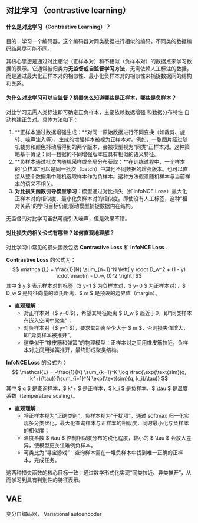 ## 对比学习 （contrastive learning）

#### **什么是对比学习（Contrastive Learning）？**

目的：学习一个编码器，这个编码器对同类数据进行相似的编码，不同类的数据编码结果尽可能不同。

其核心思想是通过对比相似（正样本对）和不相似（负样本对）的数据点来学习数据的表示。它通常被归类为**无监督或自监督学习方法**，无需依赖人工标注的数据，而是通过最大化正样本对的相似性、最小化负样本对的相似性来捕捉数据间的结构和关系。



#### **为什么对比学习可以自监督？机器怎么知道哪些是正样本，哪些是负样本？**

对比学习无需人类标注即可确定正负样本，主要依赖数据增强 和数据分布特性 自动构建正负对。具体方法如下：

1. **正样本通过数据增强生成：**对同一原始数据进行不同变换（如裁剪、旋转、噪声注入等），生成的增强样本被视为正样本对。例如，一张图片经过随机裁剪和颜色抖动后得到的两个版本，会被模型视为“同类”正样本对。这种策略基于假设：同一数据的不同增强版本应具有相似的语义特征。
2. **负样本通过批次内随机采样或全局分布获取：**在训练过程中，一个样本的“负样本”可以是同一批次（batch）中其他不同数据的增强版本。也可以直接从整个数据集中随机选取样本作为负样本。这种方法假设随机样本与当前样本的语义不相关。
3. **对比损失函数引导模型学习**：模型通过对比损失（如InfoNCE Loss）最大化正样本对的相似度、最小化负样本对的相似度。即使没有人工标签，这种“相对关系”的学习目标仍能驱动模型捕捉数据内在结构。

无监督的对比学习虽然可能引入噪声，但是效果不错。



#### **对比损失的相关公式有哪些？如何直观地理解？**

对比学习中常见的损失函数包括 **Contrastive Loss** 和 **InfoNCE Loss** .

**Contrastive Loss** 的公式为：  
$$
\mathcal{L} = \frac{1}{N} \sum_{n=1}^N \left[ y \cdot D_w^2 + (1 - y) \cdot \max(m - D_w, 0)^2 \right]
$$
其中 $ y $ 表示样本对的标签（$ y=1 $ 为负样本对，$ y=0 $ 为正样本对），$ D_w $ 是特征向量的欧氏距离，$ m $ 是预设的边界值（margin）。  
- **直观理解**：  
  - 对正样本对（$ y=0 $），希望其特征距离 $ D_w $ 趋近于0，即“同类样本在嵌入空间中聚集”；  
  - 对负样本对（$ y=1 $），要求其距离至少大于 $ m $，否则损失值增大，即“异类样本被推开”。  
  - 这类似于“橡皮筋和弹簧”的物理模型：正样本对之间用橡皮筋拉近，负样本对之间用弹簧推开，最终形成聚类结构。



**InfoNCE Loss** 的公式为：  
$$
\mathcal{L} = -\frac{1}{K} \sum_{k=1}^K \log \frac{\exp(\text{sim}(q, k^+)/\tau)}{\sum_{i=1}^N \exp(\text{sim}(q, k_i)/\tau)}
$$
其中 $ q $ 是查询样本，$ k^+ $ 是正样本，$ k_i $ 是负样本，$ \tau $ 是温度系数（temperature scaling）。  
- **直观理解**：  
  - 将正样本视为“正确类别”，负样本视为“干扰项”，通过 softmax 归一化实现多分类优化，最大化查询样本与正样本的相似度，同时最小化与负样本的相似度；  
  - 温度系数 $ \tau $ 控制相似度分布的锐化程度，较小的 $ \tau $ 会放大差异，使模型更关注难例负样本。  
  - 可类比为“寻宝游戏”：查询样本需在一堆负样本中找到唯一正确的正样本，完成任务。

这两种损失函数的核心目标一致：通过数学形式化实现“同类拉近、异类推开”，从而学习到具有判别性的特征表示。





## VAE

变分自编码器， Variational autoencoder